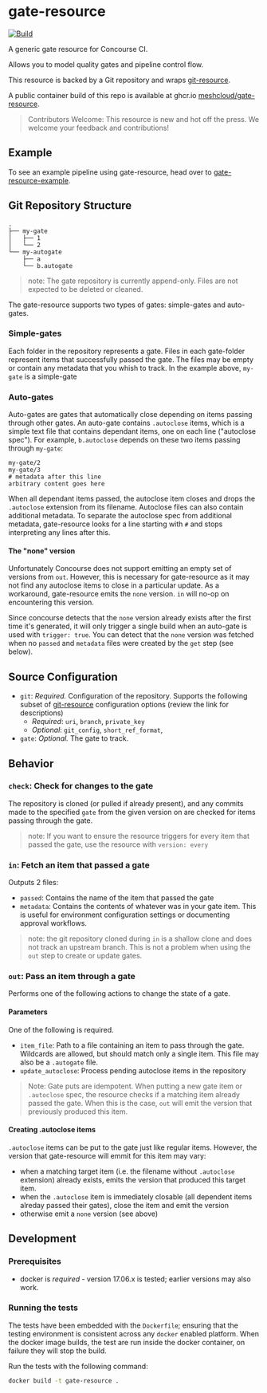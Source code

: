 # gate-resource

[![Build](https://github.com/meshcloud/gate-resource/actions/workflows/release.yml/badge.svg)](https://github.com/meshcloud/gate-resource/actions/workflows/release.yml)

A generic gate resource for Concourse CI.

Allows you to model quality gates and pipeline control flow.

This resource is backed by a Git repository and wraps [git-resource](https://github.com/concourse/git-resource).

A public container build of this repo is available at ghcr.io [meshcloud/gate-resource](https://github.com/meshcloud/gate-resource/pkgs/container/gate-resource).

> Contributors Welcome: This resource is new and hot off the press. We welcome your feedback and contributions!

## Example

To see an example pipeline using gate-resource, head over to [gate-resource-example](https://github.com/Meshcloud/gate-resource-example).

## Git Repository Structure

```text
.
├── my-gate
│   ├── 1
│   └── 2
└── my-autogate
    ├── a
    └── b.autogate
```

> note: The gate repository is currently append-only. Files are not expected to be deleted or cleaned.

The gate-resource supports two types of gates: simple-gates and auto-gates.

### Simple-gates

Each folder in the repository represents a gate. Files in each gate-folder represent items that successfully passed the gate. The files may be empty or contain any metadata that you whish to track. In the example above, `my-gate` is a simple-gate

### Auto-gates

Auto-gates are gates that automatically close depending on items passing through other gates. An auto-gate contains `.autoclose` items, which is a simple text file that contains dependant items, one on each line ("autoclose spec"). For example, `b.autoclose` depends on these two items passing through `my-gate`:

```b.autoclose
my-gate/2
my-gate/3
# metadata after this line
arbitrary content goes here
```

When all dependant items passed, the autoclose item closes and drops the `.autoclose` extension from its filename. Autoclose files can also contain additional metadata. To separate the autoclose spec from additional metadata, gate-resource looks for a line starting with `#` and stops interpreting any lines after this.

#### The "none" version

Unfortunately Concourse does not support emitting an empty set of versions from `out`. However, this is necessary for gate-resource as it may not find any autoclose items to close in a particular update. As a workaround, gate-resource emits the `none` version. `in` will no-op on encountering this version. 

Since concourse detects that the `none` version already exists after the first time it's generated, it will only trigger a single build when an auto-gate is used with `trigger: true`. You can detect that the `none` version was fetched  when no `passed` and `metadata` files were created by the `get` step (see below).

## Source Configuration

* `git`: *Required.* Configuration of the repository. Supports the following subset of [git-resource](https://github.com/concourse/git-resource) configuration options (review the link for descriptions)
  * *Required*: `uri`, `branch`, `private_key`
  * *Optional*: `git_config`, `short_ref_format`,
* `gate`: *Optional.* The gate to track.

## Behavior

### `check`: Check for changes to the gate

The repository is cloned (or pulled if already present), and any commits made to the specified `gate` from the given version on are checked for items passing through the gate.

> note: If you want to ensure the resource triggers for every item that passed the gate, use the resource with `version: every`

### `in`: Fetch an item that passed a gate

Outputs 2 files:

* `passed`: Contains the name of the item that passed the gate
* `metadata`: Contains the contents of whatever was in your gate item. This is
  useful for environment configuration settings or documenting approval workflows.

> note: the git repository cloned during `in` is a shallow clone and does not track an upstream branch.
> This is not a problem when using the `out` step to create or update gates.

### `out`: Pass an item through a gate

Performs one of the following actions to change the state of a gate.

#### Parameters

One of the following is required.

* `item_file`: Path to a file containing an item to pass through the gate. Wildcards are allowed, but should match only a single item. This file may also be a `.autogate` file.
* `update_autoclose`: Process pending autoclose items in the repository

> Note: Gate puts are idempotent. When putting a new gate item or `.autoclose` spec, the resource checks if a matching item already passed the gate. When this is the case, `out` will emit the version that previously produced this item.

#### Creating .autoclose items

`.autoclose` items can be put to the gate just like regular items. However, the version that gate-resource will emmit for this item may vary:

* when a matching target item (i.e. the filename without `.autoclose` extension) already
  exists, emits the version that produced this target item.
* when the `.autoclose` item is immediately closable (all dependent items alreday passed
  their gates), close the item and emit the version
* otherwise emit a `none` version (see above)

## Development

### Prerequisites

* docker is *required* - version 17.06.x is tested; earlier versions may also
  work.

### Running the tests

The tests have been embedded with the `Dockerfile`; ensuring that the testing
environment is consistent across any `docker` enabled platform. When the docker
image builds, the test are run inside the docker container, on failure they
will stop the build.

Run the tests with the following command:

```sh
docker build -t gate-resource .
```
